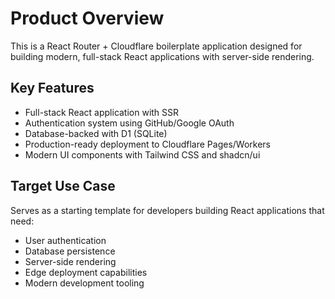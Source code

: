 # Product Overview

This is a React Router + Cloudflare boilerplate application designed for building modern, full-stack React applications with server-side rendering.

## Key Features
- Full-stack React application with SSR
- Authentication system using GitHub/Google OAuth
- Database-backed with D1 (SQLite)
- Production-ready deployment to Cloudflare Pages/Workers
- Modern UI components with Tailwind CSS and shadcn/ui

## Target Use Case
Serves as a starting template for developers building React applications that need:
- User authentication
- Database persistence
- Server-side rendering
- Edge deployment capabilities
- Modern development tooling